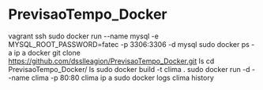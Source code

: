 # PrevisaoTempo_Docker

vagrant ssh
sudo docker run  --name mysql -e  MYSQL_ROOT_PASSWORD=fatec   -p 3306:3306 -d  mysql
sudo docker ps -a
ip a
docker
git clone https://github.com/dsslleagion/PrevisaoTempo_Docker.git
ls
cd PrevisaoTempo_Docker/
ls
sudo docker build -t clima .
sudo docker run -d --name clima -p 80:80 clima
ip a
sudo docker logs clima
history
